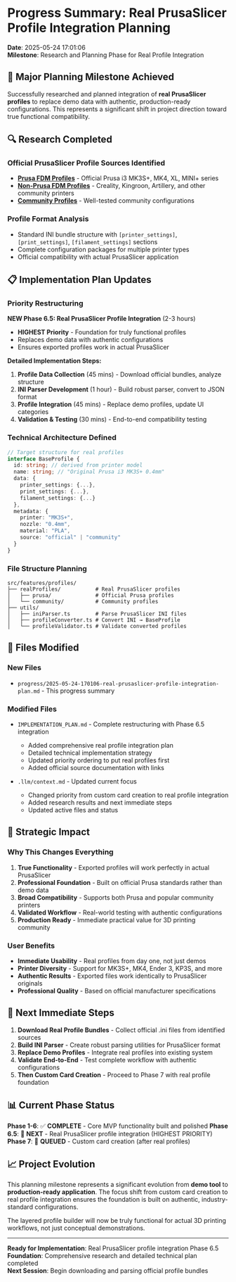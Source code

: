 # Progress Summary: Real PrusaSlicer Profile Integration Planning

**Date**: 2025-05-24 17:01:06  
**Milestone**: Research and Planning Phase for Real Profile Integration

## 🎯 Major Planning Milestone Achieved

Successfully researched and planned integration of **real PrusaSlicer profiles** to replace demo data with authentic, production-ready configurations. This represents a significant shift in project direction toward true functional compatibility.

## 🔍 Research Completed

### Official PrusaSlicer Profile Sources Identified
- **[Prusa FDM Profiles](https://github.com/prusa3d/PrusaSlicer-settings-prusa-fff)** - Official Prusa i3 MK3S+, MK4, XL, MINI+ series
- **[Non-Prusa FDM Profiles](https://github.com/prusa3d/PrusaSlicer-settings-non-prusa-fff)** - Creality, Kingroon, Artillery, and other community printers
- **[Community Profiles](https://github.com/RyanT95/KP3S-Prusa)** - Well-tested community configurations

### Profile Format Analysis
- Standard INI bundle structure with `[printer_settings]`, `[print_settings]`, `[filament_settings]` sections
- Complete configuration packages for multiple printer types
- Official compatibility with actual PrusaSlicer application

## 📋 Implementation Plan Updates

### Priority Restructuring
**NEW Phase 6.5: Real PrusaSlicer Profile Integration** (2-3 hours)
- **HIGHEST Priority** - Foundation for truly functional profiles
- Replaces demo data with authentic configurations
- Ensures exported profiles work in actual PrusaSlicer

**Detailed Implementation Steps:**
1. **Profile Data Collection** (45 mins) - Download official bundles, analyze structure
2. **INI Parser Development** (1 hour) - Build robust parser, convert to JSON format
3. **Profile Integration** (45 mins) - Replace demo profiles, update UI categories
4. **Validation & Testing** (30 mins) - End-to-end compatibility testing

### Technical Architecture Defined
```typescript
// Target structure for real profiles
interface BaseProfile {
  id: string; // derived from printer model
  name: string; // "Original Prusa i3 MK3S+ 0.4mm"
  data: {
    printer_settings: {...},
    print_settings: {...}, 
    filament_settings: {...}
  },
  metadata: {
    printer: "MK3S+",
    nozzle: "0.4mm", 
    material: "PLA",
    source: "official" | "community"
  }
}
```

### File Structure Planning
```
src/features/profiles/
├── realProfiles/           # Real PrusaSlicer profiles  
│   ├── prusa/              # Official Prusa profiles
│   └── community/          # Community profiles
├── utils/
│   ├── iniParser.ts        # Parse PrusaSlicer INI files
│   ├── profileConverter.ts # Convert INI → BaseProfile
│   └── profileValidator.ts # Validate converted profiles
```

## 📄 Files Modified

### New Files
- `progress/2025-05-24-170106-real-prusaslicer-profile-integration-plan.md` - This progress summary

### Modified Files
- `IMPLEMENTATION_PLAN.md` - Complete restructuring with Phase 6.5 integration
  - Added comprehensive real profile integration plan
  - Detailed technical implementation strategy
  - Updated priority ordering to put real profiles first
  - Added official source documentation with links

- `.llm/context.md` - Updated current focus
  - Changed priority from custom card creation to real profile integration
  - Added research results and next immediate steps
  - Updated active files and status

## 🎯 Strategic Impact

### Why This Changes Everything
1. **True Functionality** - Exported profiles will work perfectly in actual PrusaSlicer
2. **Professional Foundation** - Built on official Prusa standards rather than demo data
3. **Broad Compatibility** - Supports both Prusa and popular community printers
4. **Validated Workflow** - Real-world testing with authentic configurations
5. **Production Ready** - Immediate practical value for 3D printing community

### User Benefits
- **Immediate Usability** - Real profiles from day one, not just demos
- **Printer Diversity** - Support for MK3S+, MK4, Ender 3, KP3S, and more
- **Authentic Results** - Exported files work identically to PrusaSlicer originals
- **Professional Quality** - Based on official manufacturer specifications

## 🚀 Next Immediate Steps

1. **Download Real Profile Bundles** - Collect official .ini files from identified sources
2. **Build INI Parser** - Create robust parsing utilities for PrusaSlicer format
3. **Replace Demo Profiles** - Integrate real profiles into existing system
4. **Validate End-to-End** - Test complete workflow with authentic configurations
5. **Then Custom Card Creation** - Proceed to Phase 7 with real profile foundation

## 📊 Current Phase Status

**Phase 1-6**: ✅ **COMPLETE** - Core MVP functionality built and polished
**Phase 6.5**: 🎯 **NEXT** - Real PrusaSlicer profile integration (HIGHEST PRIORITY)
**Phase 7**: 🔄 **QUEUED** - Custom card creation (after real profiles)

## 📈 Project Evolution

This planning milestone represents a significant evolution from **demo tool** to **production-ready application**. The focus shift from custom card creation to real profile integration ensures the foundation is built on authentic, industry-standard configurations.

The layered profile builder will now be truly functional for actual 3D printing workflows, not just conceptual demonstrations.

---

**Ready for Implementation**: Real PrusaSlicer profile integration Phase 6.5  
**Foundation**: Comprehensive research and detailed technical plan completed  
**Next Session**: Begin downloading and parsing official profile bundles 